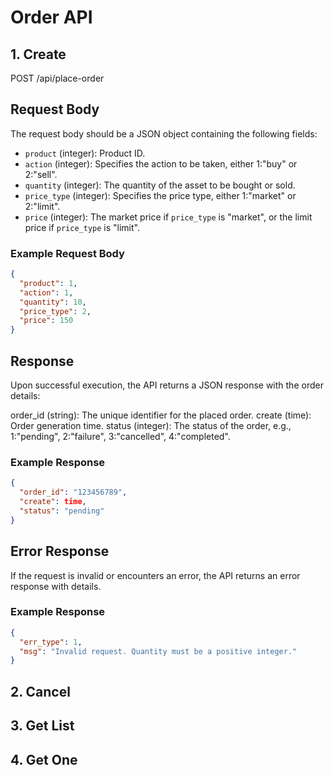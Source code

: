 # Order API 



## 1. Create

POST /api/place-order

## Request Body

The request body should be a JSON object containing the following fields:

- `product` (integer): Product ID. 
- `action` (integer): Specifies the action to be taken, either 1:"buy" or 2:"sell".
- `quantity` (integer): The quantity of the asset to be bought or sold.
- `price_type` (integer): Specifies the price type, either 1:"market" or 2:"limit".
- `price` (integer): The market price if `price_type` is "market", or the limit price if `price_type` is "limit".

### Example Request Body
```json
{
  "product": 1,
  "action": 1,
  "quantity": 10,
  "price_type": 2,
  "price": 150
}
```

## Response
Upon successful execution, the API returns a JSON response with the order details:

order_id (string): The unique identifier for the placed order.
create (time): Order generation time.
status (integer): The status of the order, e.g., 1:"pending", 2:"failure", 3:"cancelled", 4:"completed".

### Example Response
```json
{
  "order_id": "123456789",
  "create": time,
  "status": "pending"
}
```

## Error Response
If the request is invalid or encounters an error, the API returns an error response with details.

### Example Response
```json
{
  "err_type": 1,
  "msg": "Invalid request. Quantity must be a positive integer."
}
```

## 2. Cancel
## 3. Get List
## 4. Get One
